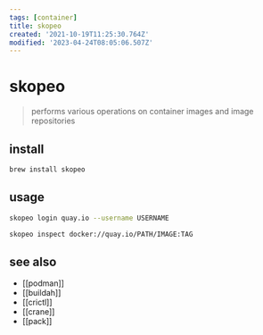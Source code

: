 ```yaml
---
tags: [container]
title: skopeo
created: '2021-10-19T11:25:30.764Z'
modified: '2023-04-24T08:05:06.507Z'
---
```


# skopeo

> performs various operations on container images and image repositories

## install

```sh
brew install skopeo
```

## usage

```sh
skopeo login quay.io --username USERNAME

skopeo inspect docker://quay.io/PATH/IMAGE:TAG
```

## see also

- [[podman]]
- [[buildah]]
- [[crictl]]
- [[crane]]
- [[pack]]
